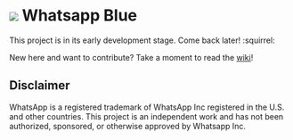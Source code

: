 ![](http://lorenzostella.it/git/icon-50.png) Whatsapp Blue
=============

This project is in its early development stage. Come back later! :squirrel:

New here and want to contribute? Take a moment to read the [wiki](https://github.com/phosphore/whatsapp-blue/wiki)!


Disclaimer
-----------

WhatsApp is a registered trademark of WhatsApp Inc registered in the U.S. and
other countries. This project is an independent work and has not been authorized,
sponsored, or otherwise approved by Whatsapp Inc. 

